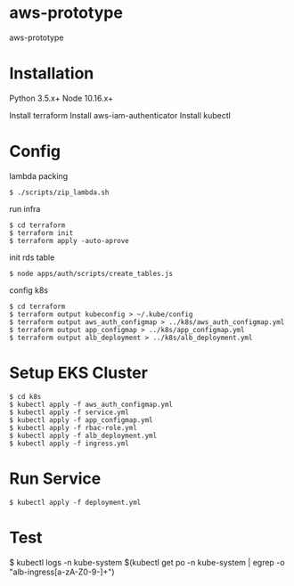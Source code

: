 # aws-prototype
aws-prototype

# Installation

Python 3.5.x+
Node 10.16.x+

Install terraform
Install aws-iam-authenticator
Install kubectl

# Config

lambda packing
```
$ ./scripts/zip_lambda.sh
```

run infra
```
$ cd terraform
$ terraform init
$ terraform apply -auto-aprove
```

init rds table
```
$ node apps/auth/scripts/create_tables.js
```

config k8s
```
$ cd terraform
$ terraform output kubeconfig > ~/.kube/config
$ terraform output aws_auth_configmap > ../k8s/aws_auth_configmap.yml
$ terraform output app_configmap > ../k8s/app_configmap.yml
$ terraform output alb_deployment > ../k8s/alb_deployment.yml
```

# Setup EKS Cluster

```
$ cd k8s
$ kubectl apply -f aws_auth_configmap.yml
$ kubectl apply -f service.yml
$ kubectl apply -f app_configmap.yml
$ kubectl apply -f rbac-role.yml
$ kubectl apply -f alb_deployment.yml
$ kubectl apply -f ingress.yml
```

# Run Service

```
$ kubectl apply -f deployment.yml
```

# Test
$ kubectl logs -n kube-system $(kubectl get po -n kube-system | egrep -o "alb-ingress[a-zA-Z0-9-]+")
